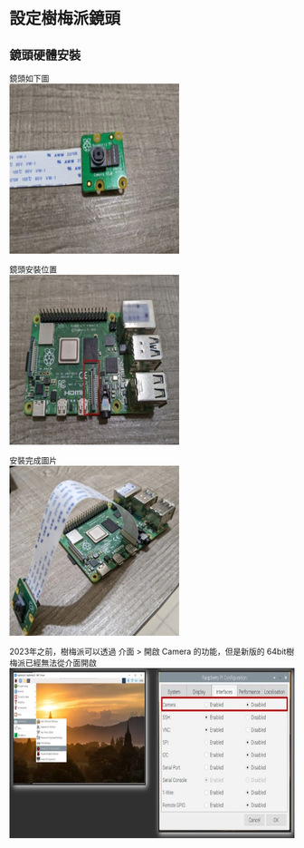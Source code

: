 # 設定樹梅派鏡頭

## 鏡頭硬體安裝

鏡頭如下圖 <br>
<img src="len1.jpg" width=300 height=300 /> 

鏡頭安裝位置 <br>
<img src="len2.jpg" width=300 height=300 /> 

安裝完成圖片 <br>
<img src="len3.jpg" width=300 height=300 /> 

2023年之前，樹梅派可以透過 介面 > 開啟 Camera 的功能，但是新版的 64bit樹梅派已經無法從介面開啟
<img src="camera1.jpg" width=600 height=300 /> 
